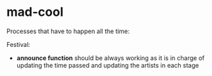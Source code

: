 # mad-cool

Processes that have to happen all the time:

Festival:
- **announce function** should be always working as it is in charge of updating the time passed and updating the artists in each stage
